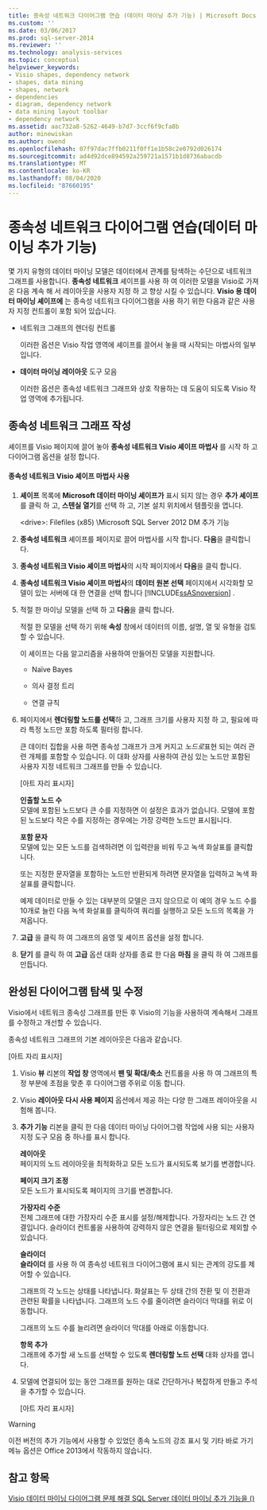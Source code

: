 ```yaml
---
title: 종속성 네트워크 다이어그램 연습 (데이터 마이닝 추가 기능) | Microsoft Docs
ms.custom: ''
ms.date: 03/06/2017
ms.prod: sql-server-2014
ms.reviewer: ''
ms.technology: analysis-services
ms.topic: conceptual
helpviewer_keywords:
- Visio shapes, dependency network
- shapes, data mining
- shapes, network
- dependencies
- diagram, dependency network
- data mining layout toolbar
- dependency network
ms.assetid: aac732a8-5262-4649-b7d7-3ccf6f9cfa8b
author: minewiskan
ms.author: owend
ms.openlocfilehash: 07f97dac7ffb0211f0ff1e1b58c2e0792d026174
ms.sourcegitcommit: ad4d92dce894592a259721a1571b1d8736abacdb
ms.translationtype: MT
ms.contentlocale: ko-KR
ms.lasthandoff: 08/04/2020
ms.locfileid: "87660195"
---
```

# <a name="dependency-network-diagram-walkthrough-data-mining-add-ins"></a>종속성 네트워크 다이어그램 연습(데이터 마이닝 추가 기능)
  몇 가지 유형의 데이터 마이닝 모델은 데이터에서 관계를 탐색하는 수단으로 네트워크 그래프를 사용합니다. **종속성 네트워크** 셰이프를 사용 하 여 이러한 모델을 Visio로 가져온 다음 계속 해 서 레이아웃을 사용자 지정 하 고 향상 시킬 수 있습니다. **Visio 용 데이터 마이닝 셰이프에** 는 종속성 네트워크 다이어그램을 사용 하기 위한 다음과 같은 사용자 지정 컨트롤이 포함 되어 있습니다.  
  
-   네트워크 그래프의 렌더링 컨트롤  
  
     이러한 옵션은 Visio 작업 영역에 셰이프를 끌어서 놓을 때 시작되는 마법사의 일부입니다.  
  
-   **데이터 마이닝 레이아웃** 도구 모음  
  
     이러한 옵션은 종속성 네트워크 그래프와 상호 작용하는 데 도움이 되도록 Visio 작업 영역에 추가됩니다.  
  
## <a name="build-a-dependency-network-graph"></a>종속성 네트워크 그래프 작성  
 셰이프를 Visio 페이지에 끌어 놓아 **종속성 네트워크 Visio 셰이프 마법사** 를 시작 하 고 다이어그램 옵션을 설정 합니다.  
  
#### <a name="use-the-dependency-net-visio-shape-wizard"></a>종속성 네트워크 Visio 셰이프 마법사 사용  
  
1.  **셰이프** 목록에 **Microsoft 데이터 마이닝 셰이프가** 표시 되지 않는 경우 **추가 셰이프**를 클릭 하 고, **스텐실 열기**를 선택 하 고, 기본 설치 위치에서 템플릿을 엽니다.  
  
     \<drive>: Filefiles (x85) \Microsoft SQL Server 2012 DM 추가 기능  
  
2.  **종속성 네트워크** 셰이프를 페이지로 끌어 마법사를 시작 합니다. **다음**을 클릭합니다.  
  
3.  **종속성 네트워크 Visio 셰이프 마법사**의 시작 페이지에서 **다음**을 클릭 합니다.  
  
4.  **종속성 네트워크 Visio 셰이프 마법사**의 **데이터 원본 선택** 페이지에서 시각화할 모델이 있는 서버에 대 한 연결을 선택 합니다 [!INCLUDE[ssASnoversion](../includes/ssasnoversion-md.md)] .  
  
5.  적절 한 마이닝 모델을 선택 하 고 **다음**을 클릭 합니다.  
  
     적절 한 모델을 선택 하기 위해 **속성** 창에서 데이터의 이름, 설명, 열 및 유형을 검토할 수 있습니다.  
  
     이 셰이프는 다음 알고리즘을 사용하여 만들어진 모델을 지원합니다.  
  
    -   Naïve Bayes  
  
    -   의사 결정 트리  
  
    -   연결 규칙  
  
6.  페이지에서 **렌더링할 노드를 선택**하 고, 그래프 크기를 사용자 지정 하 고, 필요에 따라 특정 노드만 포함 하도록 필터링 합니다.  
  
     큰 데이터 집합을 사용 하면 종속성 그래프가 크게 커지고 *노드로*표현 되는 여러 관련 개체를 포함할 수 있습니다. 이 대화 상자를 사용하여 관심 있는 노드만 포함된 사용자 지정 네트워크 그래프를 만들 수 있습니다.  
  
     [아트 자리 표시자]  
  
     **인출할 노드 수**  
     모델에 포함된 노드보다 큰 수를 지정하면 이 설정은 효과가 없습니다. 모델에 포함된 노드보다 작은 수를 지정하는 경우에는 가장 강력한 노드만 표시됩니다.  
  
     **포함 문자**  
     모델에 있는 모든 노드를 검색하려면 이 입력란을 비워 두고 녹색 화살표를 클릭합니다.  
  
     또는 지정한 문자열을 포함하는 노드만 반환되게 하려면 문자열을 입력하고 녹색 화살표를 클릭합니다.  
  
     예제 데이터로 만들 수 있는 대부분의 모델은 크지 않으므로 이 예의 경우 노드 수를 10개로 늘린 다음 녹색 화살표를 클릭하여 쿼리를 실행하고 모든 노드의 목록을 가져옵니다.  
  
7.  **고급** 을 클릭 하 여 그래프의 음영 및 셰이프 옵션을 설정 합니다.  
  
8.  **닫기** 를 클릭 하 여 **고급** 옵션 대화 상자를 종료 한 다음 **마침** 을 클릭 하 여 그래프를 만듭니다.  
  
## <a name="explore-and-modify-the-finished-diagram"></a>완성된 다이어그램 탐색 및 수정  
 Visio에서 네트워크 종속성 그래프를 만든 후 Visio의 기능을 사용하여 계속해서 그래프를 수정하고 개선할 수 있습니다.  
  
 종속성 네트워크 그래프의 기본 레이아웃은 다음과 같습니다.  
  
 [아트 자리 표시자]  
  
1.  Visio **뷰** 리본의 **작업 창** 영역에서 **팬 및 확대/축소** 컨트롤을 사용 하 여 그래프의 특정 부분에 초점을 맞춘 후 다이어그램 주위로 이동 합니다.  
  
2.  Visio **레이아웃 다시 사용 페이지** 옵션에서 제공 하는 다양 한 그래프 레이아웃을 시험해 봅니다.  
  
3.  **추가 기능** 리본을 클릭 한 다음 데이터 마이닝 다이어그램 작업에 사용 되는 사용자 지정 도구 모음 중 하나를 표시 합니다.  
  
     **레이아웃**  
     페이지의 노드 레이아웃을 최적화하고 모든 노드가 표시되도록 보기를 변경합니다.  
  
     **페이지 크기 조정**  
     모든 노드가 표시되도록 페이지의 크기를 변경합니다.  
  
     **가장자리 수준**  
     전체 그래프에 대한 가장자리 수준 표시를 설정/해제합니다. 가장자리는 노드 간 연결입니다. 슬라이더 컨트롤을 사용하여 강력하지 않은 연결을 필터링으로 제외할 수 있습니다.  
  
     **슬라이더**  
     **슬라이더** 를 사용 하 여 종속성 네트워크 다이어그램에 표시 되는 관계의 강도를 제어할 수 있습니다.  
  
     그래프의 각 노드는 상태를 나타냅니다. 화살표는 두 상태 간의 전환 및 이 전환과 관련된 확률을 나타냅니다. 그래프의 노드 수를 줄이려면 슬라이더 막대를 위로 이동합니다.  
  
     그래프의 노드 수를 늘리려면 슬라이더 막대를 아래로 이동합니다.  
  
     **항목 추가**  
     그래프에 추가할 새 노드를 선택할 수 있도록 **렌더링할 노드 선택** 대화 상자를 엽니다.  
  
4.  모델에 연결되어 있는 동안 그래프를 원하는 대로 간단하거나 복잡하게 만들고 주석을 추가할 수 있습니다.  
  
     [아트 자리 표시자]  
  
> [!WARNING]  
>  이전 버전의 추가 기능에서 사용할 수 있었던 종속 노드의 강조 표시 및 기타 바로 가기 메뉴 옵션은 Office 2013에서 작동하지 않습니다.  
  
## <a name="see-also"></a>참고 항목  
 [Visio 데이터 마이닝 다이어그램 문제 해결 SQL Server 데이터 마이닝 추가 기능을 &#40;&#41;](troubleshooting-visio-data-mining-diagrams-sql-server-data-mining-add-ins.md)  
  
  
